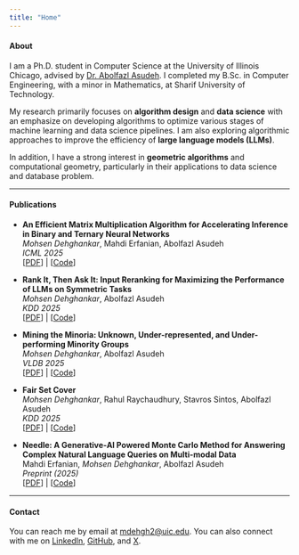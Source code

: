 ```yaml
---
title: "Home"
---
```


#### About

I am a Ph.D. student in Computer Science at the University of Illinois Chicago, 
advised by [Dr. Abolfazl Asudeh](https://asudeh.github.io/). I completed my B.Sc. in Computer Engineering, with a minor in Mathematics, at Sharif University of Technology.

My research primarily focuses on **algorithm design** and **data science** with an emphasize on developing algorithms to optimize various stages of machine learning and data science pipelines. I am also exploring algorithmic approaches to improve the efficiency of **large language models (LLMs)**. 

In addition, I have a strong interest in **geometric algorithms** and computational geometry, particularly in their applications to data science and database problem. 

---

#### Publications

- **An Efficient Matrix Multiplication Algorithm for Accelerating Inference in Binary and Ternary Neural Networks**  
  _Mohsen Dehghankar_, Mahdi Erfanian, Abolfazl Asudeh  
  *ICML 2025*  
  [[PDF](https://arxiv.org/abs/2411.06360)] | [[Code](https://github.com/UIC-InDeXLab/RSR)]

- **Rank It, Then Ask It: Input Reranking for Maximizing the Performance of LLMs on Symmetric Tasks**  
 _Mohsen Dehghankar_, Abolfazl Asudeh  
 *KDD 2025*  
 [[PDF](https://arxiv.org/abs/2412.00546)] | [[Code](https://github.com/UIC-InDeXLab/prompt-reranking)]  

- **Mining the Minoria: Unknown, Under-represented, and Under-performing Minority Groups**  
  _Mohsen Dehghankar_, Abolfazl Asudeh  
  *VLDB 2025*  
  [[PDF](https://arxiv.org/abs/2411.04761)] | [[Code](https://github.com/UIC-InDeXLab/Mining_U3Ms)]  

- **Fair Set Cover**  
  _Mohsen Dehghankar_, Rahul Raychaudhury, Stavros Sintos, Abolfazl Asudeh  
  *KDD 2025*  
  [[PDF](https://arxiv.org/abs/2405.11639)] | [[Code](https://github.com/UIC-InDeXLab/fair_set_cover)]  

- **Needle: A Generative-AI Powered Monte Carlo Method for Answering Complex Natural Language Queries on Multi-modal Data**  
  Mahdi Erfanian, _Mohsen Dehghankar_, Abolfazl Asudeh  
  *Preprint (2025)*  
  [[PDF](https://arxiv.org/abs/2412.00639)] | [[Code](https://github.com/UIC-InDeXLab/Needle)]  

---

#### Contact  
You can reach me by email at [mdehgh2@uic.edu](mailto:mdehgh2@uic.edu). You can also connect with me on [LinkedIn](https://www.linkedin.com/in/mohsen-dehghankar-b92788158/), [GitHub](https://github.com/MohsenDehghankar), and [X](https://x.com/Mohsen005942362).